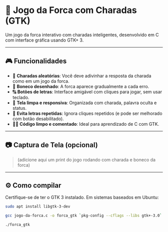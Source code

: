 # 🧠 Jogo da Forca com Charadas (GTK)

Um jogo da forca interativo com charadas inteligentes, desenvolvido em C com interface gráfica usando GTK+ 3.

---

## 🎮 Funcionalidades

- 🧩 **Charadas aleatórias**: Você deve adivinhar a resposta da charada como em um jogo da forca.
- 🧍 **Boneco desenhado**: A forca aparece gradualmente a cada erro.
- 🔠 **Botões de letras**: Interface amigável com cliques para jogar, sem usar teclado.
- 🧼 **Tela limpa e responsiva**: Organizada com charada, palavra oculta e status.
- 🚫 **Evita letras repetidas**: Ignora cliques repetidos (e pode ser melhorado com botão desabilitado).
- 🧑‍💻 **Código limpo e comentado**: Ideal para aprendizado de C com GTK.

---

## 📷 Captura de Tela (opcional)

> (adicione aqui um print do jogo rodando com charada e boneco da forca)

---

## ⚙️ Como compilar

Certifique-se de ter o GTK 3 instalado. Em sistemas baseados em Ubuntu:

```bash
sudo apt install libgtk-3-dev

gcc jogo-da-forca.c -o forca_gtk `pkg-config --cflags --libs gtk+-3.0`

./forca_gtk


